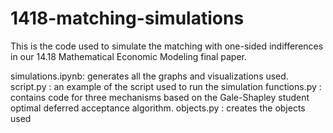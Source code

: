 # 1418-matching-simulations
This is the code used to simulate the matching with one-sided indifferences in our 14.18 Mathematical Economic Modeling final paper. 

simulations.ipynb: generates all the graphs and visualizations used.
script.py        : an example of the script used to run the simulation
functions.py     : contains code for three mechanisms based on the Gale-Shapley student optimal deferred acceptance algorithm.
objects.py       : creates the objects used
